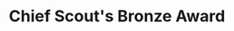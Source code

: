 ---
title: "Chief Scout's Bronze Award"
layout: none
level:  "Blackpool Scouts"
bottom:  ""
symbol: "achieve/bronze.png"
uniquecolour: "(109,38,22,1)"
categories: achievement
---